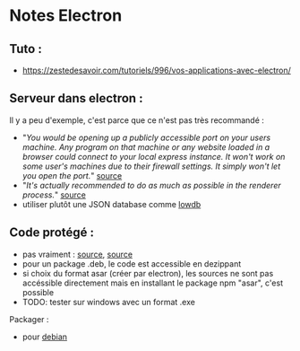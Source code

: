Notes Electron
==============
 
 Tuto :
 ------
 
 * https://zestedesavoir.com/tutoriels/996/vos-applications-avec-electron/

Serveur dans electron :
-----------------------

Il y a peu d'exemple, c'est parce que ce n'est pas très recommandé :

* "_You would be opening up a publicly accessible port on your users machine. Any program on that machine or any website loaded in a browser could connect to your local express instance.
It won't work on some user's machines due to their firewall settings. It simply won't let you open the port._" [source](https://blog.samuelattard.com/using-express-inside-electron/)
* "_It's actually recommended to do as much as possible in the renderer process._" [source](https://www.reddit.com/r/webdev/comments/45z120/what_is_the_best_way_to_make_http_requests_using/)
* utiliser plutôt une JSON database comme [lowdb](https://github.com/typicode/lowdb)

Code protégé :
--------------

* pas vraiment : [source](https://github.com/electron/electron/issues/2570), [source](https://github.com/electron/electron/issues/3041)
* pour un package .deb, le code est accessible en dezippant
* si choix du format asar (créer par electron), les sources ne sont pas accéssible directement mais en installant le package npm "asar", c'est possible
* TODO: tester sur windows avec un format .exe

Packager :

* pour [debian](https://github.com/unindented/electron-installer-debian)


